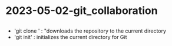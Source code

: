 # 2023-05-02-git_collaboration

##
- 'git clone <URL>' : "downloads the repository to the current directory
- 'git init' : initializes the current directory for Git




